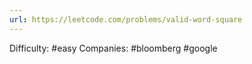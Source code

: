 ```yaml
---
url: https://leetcode.com/problems/valid-word-square
---
```


Difficulty: #easy
Companies: #bloomberg #google